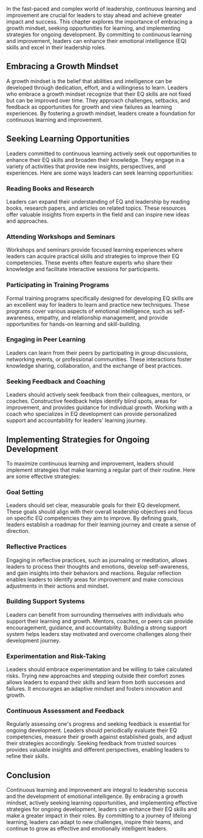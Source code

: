
In the fast-paced and complex world of leadership, continuous learning and improvement are crucial for leaders to stay ahead and achieve greater impact and success. This chapter explores the importance of embracing a growth mindset, seeking opportunities for learning, and implementing strategies for ongoing development. By committing to continuous learning and improvement, leaders can enhance their emotional intelligence (EQ) skills and excel in their leadership roles.

Embracing a Growth Mindset
--------------------------

A growth mindset is the belief that abilities and intelligence can be developed through dedication, effort, and a willingness to learn. Leaders who embrace a growth mindset recognize that their EQ skills are not fixed but can be improved over time. They approach challenges, setbacks, and feedback as opportunities for growth and view failures as learning experiences. By fostering a growth mindset, leaders create a foundation for continuous learning and improvement.

Seeking Learning Opportunities
------------------------------

Leaders committed to continuous learning actively seek out opportunities to enhance their EQ skills and broaden their knowledge. They engage in a variety of activities that provide new insights, perspectives, and experiences. Here are some ways leaders can seek learning opportunities:

### Reading Books and Research

Leaders can expand their understanding of EQ and leadership by reading books, research papers, and articles on related topics. These resources offer valuable insights from experts in the field and can inspire new ideas and approaches.

### Attending Workshops and Seminars

Workshops and seminars provide focused learning experiences where leaders can acquire practical skills and strategies to improve their EQ competencies. These events often feature experts who share their knowledge and facilitate interactive sessions for participants.

### Participating in Training Programs

Formal training programs specifically designed for developing EQ skills are an excellent way for leaders to learn and practice new techniques. These programs cover various aspects of emotional intelligence, such as self-awareness, empathy, and relationship management, and provide opportunities for hands-on learning and skill-building.

### Engaging in Peer Learning

Leaders can learn from their peers by participating in group discussions, networking events, or professional communities. These interactions foster knowledge sharing, collaboration, and the exchange of best practices.

### Seeking Feedback and Coaching

Leaders should actively seek feedback from their colleagues, mentors, or coaches. Constructive feedback helps identify blind spots, areas for improvement, and provides guidance for individual growth. Working with a coach who specializes in EQ development can provide personalized support and accountability for leaders' learning journey.

Implementing Strategies for Ongoing Development
-----------------------------------------------

To maximize continuous learning and improvement, leaders should implement strategies that make learning a regular part of their routine. Here are some effective strategies:

### Goal Setting

Leaders should set clear, measurable goals for their EQ development. These goals should align with their overall leadership objectives and focus on specific EQ competencies they aim to improve. By defining goals, leaders establish a roadmap for their learning journey and create a sense of direction.

### Reflective Practices

Engaging in reflective practices, such as journaling or meditation, allows leaders to process their thoughts and emotions, develop self-awareness, and gain insights into their behaviors and reactions. Regular reflection enables leaders to identify areas for improvement and make conscious adjustments in their actions and mindset.

### Building Support Systems

Leaders can benefit from surrounding themselves with individuals who support their learning and growth. Mentors, coaches, or peers can provide encouragement, guidance, and accountability. Building a strong support system helps leaders stay motivated and overcome challenges along their development journey.

### Experimentation and Risk-Taking

Leaders should embrace experimentation and be willing to take calculated risks. Trying new approaches and stepping outside their comfort zones allows leaders to expand their skills and learn from both successes and failures. It encourages an adaptive mindset and fosters innovation and growth.

### Continuous Assessment and Feedback

Regularly assessing one's progress and seeking feedback is essential for ongoing development. Leaders should periodically evaluate their EQ competencies, measure their growth against established goals, and adjust their strategies accordingly. Seeking feedback from trusted sources provides valuable insights and different perspectives, enabling leaders to refine their skills.

Conclusion
----------

Continuous learning and improvement are integral to leadership success and the development of emotional intelligence. By embracing a growth mindset, actively seeking learning opportunities, and implementing effective strategies for ongoing development, leaders can enhance their EQ skills and make a greater impact in their roles. By committing to a journey of lifelong learning, leaders can adapt to new challenges, inspire their teams, and continue to grow as effective and emotionally intelligent leaders.
